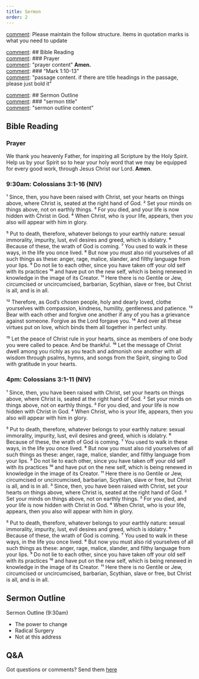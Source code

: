 ```yaml
---
title: Sermon 
order: 2
---
```


[comment]: Please maintain the follow structure. Items in quotation marks is what you need to update

[comment]: ## Bible Reading  
[comment]: ### Prayer  
[comment]: "prayer content"  **Amen.**  
[comment]:  ### "Mark 1:10-13"  
[comment]: "passage content. if there are title headings in the passage, please just bold it"  

[comment]: ## Sermon Outline  
[comment]: ### "sermon title"  
[comment]: "sermon outline content"  

[comment]: ------------------------------------------------------------------------------------

## Bible Reading

### Prayer
We thank you heavenly Father, for inspiring all Scripture by the Holy Spirit. Help us by your Spirit so to hear your holy word that we may be equipped for every good work, through Jesus Christ our Lord. **Amen**.


### 9:30am: Colossians 3:1-16 (NIV) 
¹ Since, then, you have been raised with Christ, set your hearts on things above, where Christ is, seated at the right hand of God. ² Set your minds on things above, not on earthly things. ³ For you died, and your life is now hidden with Christ in God. ⁴ When Christ, who is your life, appears, then you also will appear with him in glory.

⁵ Put to death, therefore, whatever belongs to your earthly nature: sexual immorality, impurity, lust, evil desires and greed, which is idolatry. ⁶ Because of these, the wrath of God is coming. ⁷ You used to walk in these ways, in the life you once lived. ⁸ But now you must also rid yourselves of all such things as these: anger, rage, malice, slander, and filthy language from your lips. ⁹ Do not lie to each other, since you have taken off your old self with its practices ¹⁰ and have put on the new self, which is being renewed in knowledge in the image of its Creator. ¹¹ Here there is no Gentile or Jew, circumcised or uncircumcised, barbarian, Scythian, slave or free, but Christ is all, and is in all.

¹² Therefore, as God’s chosen people, holy and dearly loved, clothe yourselves with compassion, kindness, humility, gentleness and patience. ¹³ Bear with each other and forgive one another if any of you has a grievance against someone. Forgive as the Lord forgave you. ¹⁴ And over all these virtues put on love, which binds them all together in perfect unity.

¹⁵ Let the peace of Christ rule in your hearts, since as members of one body you were called to peace. And be thankful. ¹⁶ Let the message of Christ dwell among you richly as you teach and admonish one another with all wisdom through psalms, hymns, and songs from the Spirit, singing to God with gratitude in your hearts.

### 4pm: Colossians 3:1-11 (NIV) 
¹ Since, then, you have been raised with Christ, set your hearts on things above, where Christ is, seated at the right hand of God. ² Set your minds on things above, not on earthly things. ³ For you died, and your life is now hidden with Christ in God. ⁴ When Christ, who is your life, appears, then you also will appear with him in glory.

⁵ Put to death, therefore, whatever belongs to your earthly nature: sexual immorality, impurity, lust, evil desires and greed, which is idolatry. ⁶ Because of these, the wrath of God is coming. ⁷ You used to walk in these ways, in the life you once lived. ⁸ But now you must also rid yourselves of all such things as these: anger, rage, malice, slander, and filthy language from your lips. ⁹ Do not lie to each other, since you have taken off your old self with its practices ¹⁰ and have put on the new self, which is being renewed in knowledge in the image of its Creator. ¹¹ Here there is no Gentile or Jew, circumcised or uncircumcised, barbarian, Scythian, slave or free, but Christ is all, and is in all. ³ Since, then, you have been raised with Christ, set your hearts on things above, where Christ is, seated at the right hand of God. ² Set your minds on things above, not on earthly things. ³ For you died, and your life is now hidden with Christ in God. ⁴ When Christ, who is your life, appears, then you also will appear with him in glory.

⁵ Put to death, therefore, whatever belongs to your earthly nature: sexual immorality, impurity, lust, evil desires and greed, which is idolatry. ⁶ Because of these, the wrath of God is coming. ⁷ You used to walk in these ways, in the life you once lived. ⁸ But now you must also rid yourselves of all such things as these: anger, rage, malice, slander, and filthy language from your lips. ⁹ Do not lie to each other, since you have taken off your old self with its practices ¹⁰ and have put on the new self, which is being renewed in knowledge in the image of its Creator. ¹¹ Here there is no Gentile or Jew, circumcised or uncircumcised, barbarian, Scythian, slave or free, but Christ is all, and is in all.


## Sermon Outline
Sermon Outline (9:30am)
- The power to change
- Radical Surgery
- Not at this address 

## Q&A
Got questions or comments? Send them [here](https://tinyurl.com/SGHACQuestionsAnswers)
